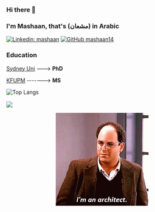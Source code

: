 ### Hi there 👋
### I'm Mashaan, that's (مشعان) in Arabic
[![Linkedin: mashaan](https://img.shields.io/badge/LinkedIn-0077B5?style=for-the-badge&logo=linkedin&logoColor=white)](https://linkedin.com/in/mashaan)
[![GitHub mashaan14](https://img.shields.io/badge/GitHub-100000?style=for-the-badge&logo=github&logoColor=white)](https://github.com/mashaan14)

### Education

[Sydney Uni](https://www.sydney.edu.au/) ---> **PhD**

[KFUPM](http://www.kfupm.edu.sa/) -------> **MS**

![Top Langs](https://github-readme-stats.vercel.app/api/top-langs/?username=mashaan14&layout=compact)

<a href="https://github.com/anuraghazra/github-readme-stats">
  <img height=200 align="center" src="https://github-readme-stats.vercel.app/api?username=mashaan14" />
</a>

<p align="center">
  <img src="seinfeld-george.gif" />
</p>
